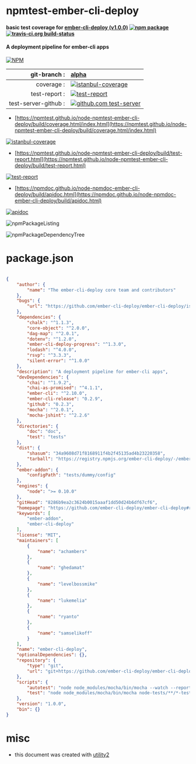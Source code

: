 # npmtest-ember-cli-deploy

#### basic test coverage for  [ember-cli-deploy (v1.0.0)](https://github.com/ember-cli-deploy/ember-cli-deploy#readme)  [![npm package](https://img.shields.io/npm/v/npmtest-ember-cli-deploy.svg?style=flat-square)](https://www.npmjs.org/package/npmtest-ember-cli-deploy) [![travis-ci.org build-status](https://api.travis-ci.org/npmtest/node-npmtest-ember-cli-deploy.svg)](https://travis-ci.org/npmtest/node-npmtest-ember-cli-deploy)

#### A deployment pipeline for ember-cli apps

[![NPM](https://nodei.co/npm/ember-cli-deploy.png?downloads=true&downloadRank=true&stars=true)](https://www.npmjs.com/package/ember-cli-deploy)

| git-branch : | [alpha](https://github.com/npmtest/node-npmtest-ember-cli-deploy/tree/alpha)|
|--:|:--|
| coverage : | [![istanbul-coverage](https://npmtest.github.io/node-npmtest-ember-cli-deploy/build/coverage.badge.svg)](https://npmtest.github.io/node-npmtest-ember-cli-deploy/build/coverage.html/index.html)|
| test-report : | [![test-report](https://npmtest.github.io/node-npmtest-ember-cli-deploy/build/test-report.badge.svg)](https://npmtest.github.io/node-npmtest-ember-cli-deploy/build/test-report.html)|
| test-server-github : | [![github.com test-server](https://npmtest.github.io/node-npmtest-ember-cli-deploy/GitHub-Mark-32px.png)](https://npmtest.github.io/node-npmtest-ember-cli-deploy/build/app/index.html) | | build-artifacts : | [![build-artifacts](https://npmtest.github.io/node-npmtest-ember-cli-deploy/glyphicons_144_folder_open.png)](https://github.com/npmtest/node-npmtest-ember-cli-deploy/tree/gh-pages/build)|

- [https://npmtest.github.io/node-npmtest-ember-cli-deploy/build/coverage.html/index.html](https://npmtest.github.io/node-npmtest-ember-cli-deploy/build/coverage.html/index.html)

[![istanbul-coverage](https://npmtest.github.io/node-npmtest-ember-cli-deploy/build/screenCapture.buildCi.browser.%252Ftmp%252Fbuild%252Fcoverage.lib.html.png)](https://npmtest.github.io/node-npmtest-ember-cli-deploy/build/coverage.html/index.html)

- [https://npmtest.github.io/node-npmtest-ember-cli-deploy/build/test-report.html](https://npmtest.github.io/node-npmtest-ember-cli-deploy/build/test-report.html)

[![test-report](https://npmtest.github.io/node-npmtest-ember-cli-deploy/build/screenCapture.buildCi.browser.%252Ftmp%252Fbuild%252Ftest-report.html.png)](https://npmtest.github.io/node-npmtest-ember-cli-deploy/build/test-report.html)

- [https://npmdoc.github.io/node-npmdoc-ember-cli-deploy/build/apidoc.html](https://npmdoc.github.io/node-npmdoc-ember-cli-deploy/build/apidoc.html)

[![apidoc](https://npmdoc.github.io/node-npmdoc-ember-cli-deploy/build/screenCapture.buildCi.browser.%252Ftmp%252Fbuild%252Fapidoc.html.png)](https://npmdoc.github.io/node-npmdoc-ember-cli-deploy/build/apidoc.html)

![npmPackageListing](https://npmtest.github.io/node-npmtest-ember-cli-deploy/build/screenCapture.npmPackageListing.svg)

![npmPackageDependencyTree](https://npmtest.github.io/node-npmtest-ember-cli-deploy/build/screenCapture.npmPackageDependencyTree.svg)



# package.json

```json

{
    "author": {
        "name": "The ember-cli-deploy core team and contributors"
    },
    "bugs": {
        "url": "https://github.com/ember-cli-deploy/ember-cli-deploy/issues"
    },
    "dependencies": {
        "chalk": "^1.1.3",
        "core-object": "^2.0.0",
        "dag-map": "^2.0.1",
        "dotenv": "^1.2.0",
        "ember-cli-deploy-progress": "^1.3.0",
        "lodash": "^4.0.0",
        "rsvp": "^3.3.3",
        "silent-error": "^1.0.0"
    },
    "description": "A deployment pipeline for ember-cli apps",
    "devDependencies": {
        "chai": "^1.9.2",
        "chai-as-promised": "^4.1.1",
        "ember-cli": "^2.10.0",
        "ember-cli-release": "0.2.9",
        "github": "0.2.3",
        "mocha": "^2.0.1",
        "mocha-jshint": "^2.2.6"
    },
    "directories": {
        "doc": "doc",
        "test": "tests"
    },
    "dist": {
        "shasum": "34a9608d71f8168911f4b2f45135ad4b23220358",
        "tarball": "https://registry.npmjs.org/ember-cli-deploy/-/ember-cli-deploy-1.0.0.tgz"
    },
    "ember-addon": {
        "configPath": "tests/dummy/config"
    },
    "engines": {
        "node": ">= 0.10.0"
    },
    "gitHead": "8286b9ea2c3624b0015aaaf1dd50d24b6df67cf6",
    "homepage": "https://github.com/ember-cli-deploy/ember-cli-deploy#readme",
    "keywords": [
        "ember-addon",
        "ember-cli-deploy"
    ],
    "license": "MIT",
    "maintainers": [
        {
            "name": "achambers"
        },
        {
            "name": "ghedamat"
        },
        {
            "name": "levelbossmike"
        },
        {
            "name": "lukemelia"
        },
        {
            "name": "ryanto"
        },
        {
            "name": "samselikoff"
        }
    ],
    "name": "ember-cli-deploy",
    "optionalDependencies": {},
    "repository": {
        "type": "git",
        "url": "git+https://github.com/ember-cli-deploy/ember-cli-deploy.git"
    },
    "scripts": {
        "autotest": "node node_modules/mocha/bin/mocha --watch --reporter spec node-tests/**/*-test.js",
        "test": "node node_modules/mocha/bin/mocha node-tests/**/*-test.js"
    },
    "version": "1.0.0",
    "bin": {}
}
```



# misc
- this document was created with [utility2](https://github.com/kaizhu256/node-utility2)
